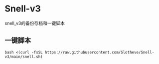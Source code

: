 # Snell-v3
snell_v3的备份存档和一键脚本
## 一键脚本
```
bash <(curl -fsSL https://raw.githubusercontent.com/Slotheve/Snell-v3/main/snell.sh)
```
